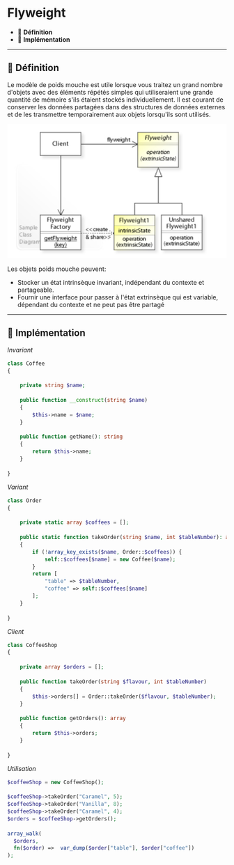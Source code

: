 # Flyweight

*  🔖 **Définition**
*  🔖 **Implémentation**

___

## 📑 Définition

Le modèle de poids mouche est utile lorsque vous traitez un grand nombre d'objets avec des éléments répétés simples qui utiliseraient une grande quantité de mémoire s'ils étaient stockés individuellement. Il est courant de conserver les données partagées dans des structures de données externes et de les transmettre temporairement aux objets lorsqu'ils sont utilisés.

![image](https://raw.githubusercontent.com/seeren-training/Design-Pattern/master/wiki/resources/Flyweight.png)

Les objets poids mouche peuvent:

* Stocker un état intrinsèque invariant, indépendant du contexte et partageable.
* Fournir une interface pour passer à l'état extrinsèque qui est variable, dépendant du contexte et ne peut pas être partagé

___

## 📑 Implémentation

*Invariant*

```php
class Coffee
{

    private string $name;

    public function __construct(string $name)
    {
        $this->name = $name;
    }

    public function getName(): string
    {
        return $this->name;
    }

}
```

*Variant*

```php
class Order
{

    private static array $coffees = [];

    public static function takeOrder(string $name, int $tableNumber): array
    {
        if (!array_key_exists($name, Order::$coffees)) {
            self::$coffees[$name] = new Coffee($name);
        }
        return [
            "table" => $tableNumber,
            "coffee" => self::$coffees[$name]
        ];
    }

}
```

*Client*

```php
class CoffeeShop
{

    private array $orders = [];

    public function takeOrder(string $flavour, int $tableNumber)
    {
        $this->orders[] = Order::takeOrder($flavour, $tableNumber);
    }

    public function getOrders(): array
    {
        return $this->orders;
    }

}
```

*Utilisation*

```php
$coffeeShop = new CoffeeShop();

$coffeeShop->takeOrder("Caramel", 5);
$coffeeShop->takeOrder("Vanilla", 8);
$coffeeShop->takeOrder("Caramel", 4);
$orders = $coffeeShop->getOrders();

array_walk(
  $orders,
  fn($order) =>  var_dump($order["table"], $order["coffee"])
);
```
